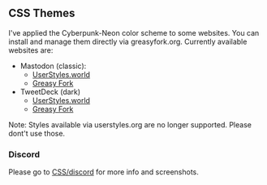 ## CSS Themes

I've applied the Cyberpunk-Neon color scheme to some websites. You can install and manage them directly via greasyfork.org. Currently available websites are:

* Mastodon (classic):
	* [UserStyles.world](https://userstyles.world/style/2850/mastodon-cyberpunk-neon)
	* [Greasy Fork](https://greasyfork.org/es/scripts/409167-mastodon-cyberpunk-neon)
* TweetDeck (dark)
	* [UserStyles.world](https://userstyles.world/style/2851/tweetdeck-cyberpunk-neon)
	* [Greasy Fork](https://greasyfork.org/es/scripts/409158-tweetdeck-cyberpunk-neon) 

Note: Styles available via userstyles.org are no longer supported. Please dont't use those.

### Discord

Please go to [CSS/discord](https://github.com/Roboron3042/Cyberpunk-Neon/tree/master/CSS/discord) for more info and screenshots. 
